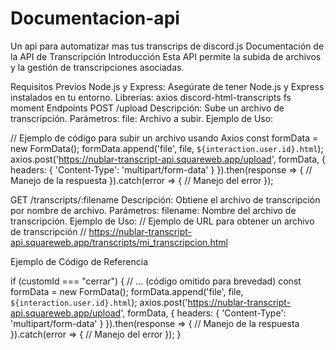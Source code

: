 # Documentacion-api
Un api para automatizar mas tus transcrips de discord.js
Documentación de la API de Transcripción
Introducción
Esta API permite la subida de archivos y la gestión de transcripciones asociadas.

Requisitos Previos
Node.js y Express: Asegúrate de tener Node.js y Express instalados en tu entorno.
Librerías:
axios
discord-html-transcripts
fs
moment
Endpoints
POST /upload
Descripción: Sube un archivo de transcripción.
Parámetros:
file: Archivo a subir.
Ejemplo de Uso:

// Ejemplo de código para subir un archivo usando Axios
const formData = new FormData();
formData.append('file', file, `${interaction.user.id}.html`);
axios.post('https://nublar-transcript-api.squareweb.app/upload', formData, {
  headers: {
    'Content-Type': 'multipart/form-data'
  }
}).then(response => {
  // Manejo de la respuesta
}).catch(error => {
  // Manejo del error
});

GET /transcripts/:filename
Descripción: Obtiene el archivo de transcripción por nombre de archivo.
Parámetros:
filename: Nombre del archivo de transcripción.
Ejemplo de Uso:
// Ejemplo de URL para obtener un archivo de transcripción
// https://nublar-transcript-api.squareweb.app/transcripts/mi_transcripcion.html

Ejemplo de Código de Referencia

if (customId === "cerrar") {
  // ... (código omitido para brevedad)
  const formData = new FormData();
  formData.append('file', file, `${interaction.user.id}.html`);
  axios.post('https://nublar-transcript-api.squareweb.app/upload', formData, {
    headers: {
      'Content-Type': 'multipart/form-data'
    }
  }).then(response => {
    // Manejo de la respuesta
  }).catch(error => {
    // Manejo del error
  });
}
